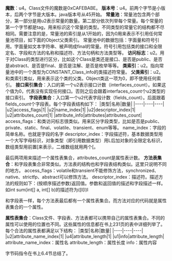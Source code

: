 **魔数**：u4。Class文件的魔数是0xCAFEBABE。
**版本号**：u4。前两个字节是小版本，后两个字节是大版本。java版本号从45开始。
**常量池**：常量池包含两个部分，第一部分是用u2表示常量的数量。第二部分依次列举每个常量。每个常量的第一个字节都是tag，用来标识这个常量的类型。不同类型的常量它的结构都不尽相同。需要注意的是，常量池的索引是从1开始的，因为0用来表示不引用任何常量池项目，如下面的Object父类索引。
常量池中的数据包括：字面量和符号引用。字面量如文本字符串、被声明成final的常量。符号引用包括类的接口和全限定名、字段和方法的名称和描述符、方法句柄和方法类型等。
**访问标志**：u2。用于对Class的类型进行区分，比如这个Class是类还是接口、是否是public、是否是abstract、是否是final、是否是注解、是否是枚举等等。
**类索引**：u2。指向常量池中的一个类型为CONSTANT_Class_info的类描述符常量。
**父类索引**：u2。和类索引类似，用来表示这个类的父类。Object类这一项为0，即不使用任何索引。
**接口索引集合**：入口的第一个u2表示接口计数（interfaces_count）。如果这个值为0，代表没有实现任何接口。否则之后会跟着interfaces_count个u2类型的接口索引。
**字段表集合**：入口第一个u2代表字段计数（fields_count）。后面跟着fields_count个字段表。每个字段表结构如下：
|类型|名称|数量|
|----|----|----|
|u2|access_flags|1|
|u2|name_index|1|
|u2|descriptor_index|1|
|u2|attributes_count|1|
|attribute_info|attributes|attributes_count|
access_flags：和类访问标志很类似。用来区分字段类型，比如是否是public、private、static、final、volatile、transient、enum等等。
name_index：字段的简单名称。也就是字段的名字
descriptor_index：字段描述符，基本数据类型用一个大写字母标识，对象类型（即引用数据类型）用L后加对象的全限定名标识，数组类型用前置[来表示，二维数组就用两个[。

最后两项用来描述一个属性表集合，attributes_count是属性表计数。
**方法表集合**：和字段表集合非常类似。方法表的结构也和字段表结构类似。这里只说明不同的地方。
access_flags：volatile和transient不能修饰方法，synchronized、native、strictfp、abstract可以修饰方法。
descriptor_index：描述符。描述方法的规则如下：(按顺序描述参数)返回值。参数和返回值的描述和字段描述一样。如int sum(int[] a, int[] b)的描述符为([I[I)I

和字段表一样，每个方法表最后都有一个属性表集合。而方法对应的代码就是属性表集合的一个属性。

**属性表集合**：Class文件、字段表、方法表都可以携带自己的属性表集合。不同的属性可以使用的位置也不同。这些属性的信息都在书上231页的表中详细列举了。每个合法的属性表都满足以下结构：
|类型|名称|数量|
|----|----|----|
|u2|attribute_name_index|1|
|u4|attribute_length|1|
|u1|info|attribute_length|
attribute_name_index：属性名
attribute_length：属性长度
info：属性内容


字节码指令在书上6.4节总结了。